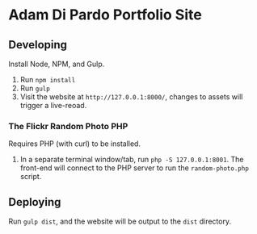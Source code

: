 # Adam Di Pardo Portfolio Site

## Developing

Install Node, NPM, and Gulp.

1. Run `npm install`
2. Run `gulp`
3. Visit the website at `http://127.0.0.1:8000/`, changes to assets will trigger a live-reoad.

### The Flickr Random Photo PHP

Requires PHP (with curl) to be installed.

1. In a separate terminal window/tab, run `php -S 127.0.0.1:8001`. The front-end will connect to the PHP server to run the `random-photo.php` script.

## Deploying

Run `gulp dist`, and the website will be output to the `dist` directory.